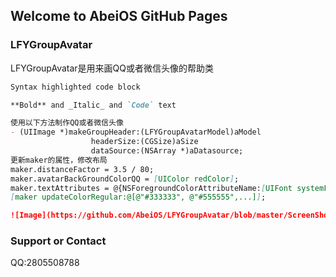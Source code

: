 ## Welcome to AbeiOS GitHub Pages

### LFYGroupAvatar

LFYGroupAvatar是用来画QQ或者微信头像的帮助类

```markdown
Syntax highlighted code block

**Bold** and _Italic_ and `Code` text

使用以下方法制作QQ或者微信头像
- (UIImage *)makeGroupHeader:(LFYGroupAvatarModel)aModel
                  headerSize:(CGSize)aSize
                  dataSource:(NSArray *)aDatasource;
更新maker的属性，修改布局
maker.distanceFactor = 3.5 / 80;
maker.avatarBackGroundColorQQ = [UIColor redColor];
maker.textAttributes = @{NSForegroundColorAttributeName:[UIFont systemFontOfSize:2]};;
[maker updateColorRegular:@[@"#333333", @"#555555",...]];

![Image](https://github.com/AbeiOS/LFYGroupAvatar/blob/master/ScreenShot/首页截图.jpg)
```
### Support or Contact

QQ:2805508788
